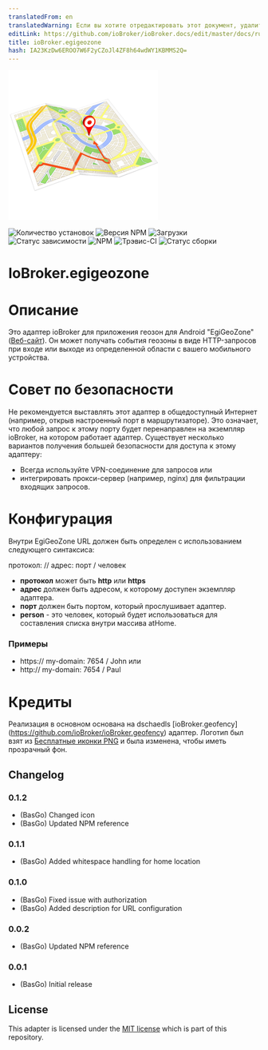```yaml
---
translatedFrom: en
translatedWarning: Если вы хотите отредактировать этот документ, удалите поле «translationFrom», в противном случае этот документ будет снова автоматически переведен
editLink: https://github.com/ioBroker/ioBroker.docs/edit/master/docs/ru/adapterref/iobroker.egigeozone/README.md
title: ioBroker.egigeozone
hash: IA23KzDw6EROO7W6F2yCZoJl4ZF8h64wdWY1KBMMS2Q=
---
```

![логотип](../../../en/adapterref/iobroker.egigeozone/admin/egigeozone.png)

![Количество установок](http://iobroker.live/badges/egigeozone-stable.svg)
![Версия NPM](https://img.shields.io/npm/v/iobroker.egigeozone.svg)
![Загрузки](https://img.shields.io/npm/dm/iobroker.egigeozone.svg)
![Статус зависимости](https://img.shields.io/david/basgo/iobroker.egigeozone.svg)
![NPM](https://nodei.co/npm/iobroker.egigeozone.png?downloads=true)
![Трэвис-CI](https://img.shields.io/travis/BasGo/ioBroker.egigeozone/master.svg)
![Статус сборки](https://ci.appveyor.com/api/projects/status/eobyt279ncmd9qbi/branch/master?svg=true)

# IoBroker.egigeozone
# Описание
Это адаптер ioBroker для приложения геозон для Android "EgiGeoZone" ([Веб-сайт](https://egigeozone.de/)). Он может получать события геозоны в виде HTTP-запросов при входе или выходе из определенной области с вашего мобильного устройства.

# Совет по безопасности
Не рекомендуется выставлять этот адаптер в общедоступный Интернет (например, открыв настроенный порт в маршрутизаторе). Это означает, что любой запрос к этому порту будет перенаправлен на экземпляр ioBroker, на котором работает адаптер. Существует несколько вариантов получения большей безопасности для доступа к этому адаптеру:

* Всегда используйте VPN-соединение для запросов или
* интегрировать прокси-сервер (например, nginx) для фильтрации входящих запросов.

# Конфигурация
Внутри EgiGeoZone URL должен быть определен с использованием следующего синтаксиса:

протокол: // адрес: порт / человек

* **протокол** может быть **http** или **https**
* **адрес** должен быть адресом, к которому доступен экземпляр адаптера.
* **порт** должен быть портом, который прослушивает адаптер.
* **person** - это человек, который будет использоваться для составления списка внутри массива atHome.

### Примеры
* https:// my-domain: 7654 / John или
* http:// my-domain: 7654 / Paul

# Кредиты
Реализация в основном основана на dschaedls [ioBroker.geofency] (https://github.com/ioBroker/ioBroker.geofency) адаптер. Логотип был взят из [Бесплатные иконки PNG](http://www.freeiconspng.com/images/maps-icon) и была изменена, чтобы иметь прозрачный фон.

## Changelog

### 0.1.2
* (BasGo) Changed icon
* (BasGo) Updated NPM reference

### 0.1.1
* (BasGo) Added whitespace handling for home location

### 0.1.0
* (BasGo) Fixed issue with authorization
* (BasGo) Added description for URL configuration

### 0.0.2
* (BasGo) Updated NPM reference

### 0.0.1
* (BasGo) Initial release

## License
This adapter is licensed under the [MIT license](../blob/master/LICENSE) which is part of this repository.